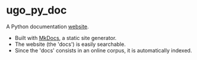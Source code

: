 # ugo_py_doc

A Python documentation [website](https://ugoproto.github.io/ugo_py_doc/).

- Built with [MkDocs](http://www.mkdocs.org/), a static site generator.
- The website (the 'docs') is easily searchable.
- Since the 'docs' consists in an online corpus, it is automatically indexed.
